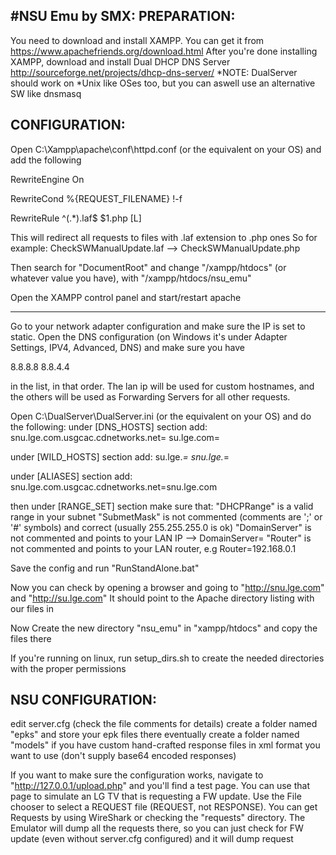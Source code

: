 #NSU Emu by SMX:
PREPARATION:
------------------
You need to download and install XAMPP. You can get it from https://www.apachefriends.org/download.html
After you're done installing XAMPP, download and install Dual DHCP DNS Server http://sourceforge.net/projects/dhcp-dns-server/
*NOTE: DualServer should work on *Unix like OSes too, but you can aswell use an alternative SW like dnsmasq

CONFIGURATION:
-------------------
Open C:\Xampp\apache\conf\httpd.conf (or the equivalent on your OS) and add the following

RewriteEngine On

RewriteCond %{REQUEST_FILENAME} !-f

RewriteRule ^(.*)\.laf$ $1.php [L]

This will redirect all requests to files with .laf extension to .php ones
So for example: CheckSWManualUpdate.laf --> CheckSWManualUpdate.php

Then search for "DocumentRoot" and change "/xampp/htdocs" (or whatever value you have), with
"/xampp/htdocs/nsu_emu"

Open the XAMPP control panel and start/restart apache

-------------------

Go to your network adapter configuration and make sure the IP is set to static. Open the DNS configuration
(on Windows it's under Adapter Settings, IPV4, Advanced, DNS) and make sure you have

<your LAN IP>
8.8.8.8
8.8.4.4
<your Router IP>

in the list, in that order. The lan ip will be used for custom hostnames, and the others will be used as Forwarding Servers for all other requests.

Open C:\DualServer\DualServer.ini (or the equivalent on your OS) and do the following:
under [DNS_HOSTS] section add:
﻿snu.lge.com.usgcac.cdnetworks.net=<your LAN IP>
su.lge.com=<your LAN IP>

under [﻿WILD_HOSTS] section add:
﻿su.lge.*=<your LAN IP>
snu.lge.*=<your LAN IP>

under [ALIASES] section add:
﻿snu.lge.com.usgcac.cdnetworks.net=snu.lge.com

then under [RANGE_SET] section make sure that:
"﻿DHCPRange" is a valid range in your subnet
"SubmetMask" is not commented (comments are ';' or '#' symbols) and correct (usually 255.255.255.0 is ok)
"DomainServer" is not commented and points to your LAN IP --> ﻿DomainServer=<your LAN IP>
"Router" is not commented and points to your LAN router, e.g Router=192.168.0.1

Save the config and run "RunStandAlone.bat"

Now you can check by opening a browser and going to "http://snu.lge.com" and "http://su.lge.com"
It should point to the Apache directory listing with our files in

Now Create the new directory "nsu_emu" in "xampp/htdocs" and copy the files there

If you're running on linux, run setup_dirs.sh to create the needed directories with the proper permissions

NSU CONFIGURATION:
-------------------
edit server.cfg (check the file comments for details)
create a folder named "epks" and store your epk files there
eventually create a folder named "models" if you have custom hand-crafted response files in xml format you want to use (don't supply base64 encoded responses)

If you want to make sure the configuration works, navigate to "http://127.0.0.1/upload.php" and you'll find a test page.
You can use that page to simulate an LG TV that is requesting a FW update.
Use the File chooser to select a REQUEST file (REQUEST, not RESPONSE). You can get Requests by using WireShark or checking the "requests" directory.
The Emulator will dump all the requests there, so you can just check for FW update (even without server.cfg configured) and it will dump request
